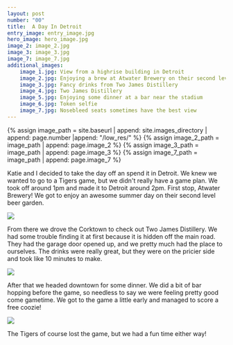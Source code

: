 ```yaml
---
layout: post
number: "00"
title:  A Day In Detroit
entry_image: entry_image.jpg
hero_image: hero_image.jpg
image_2: image_2.jpg
image_3: image_3.jpg
image_7: image_7.jpg
additional_images:
    image_1.jpg: View from a highrise building in Detroit
    image_2.jpg: Enjoying a brew at Atwater Brewery on their second level beer garden
    image_3.jpg: Fancy drinks from Two James Distillery
    image_4.jpg: Two James Distillery
    image_5.jpg: Enjoying some dinner at a bar near the stadium
    image_6.jpg: Token selfie
    image_7.jpg: Nosebleed seats sometimes have the best view
---
```

{% assign image_path = site.baseurl | append: site.images_directory | append: page.number |append: "/low_res/" %}
{% assign image_2_path = image_path | append: page.image_2 %}
{% assign image_3_path = image_path | append: page.image_3 %}
{% assign image_7_path = image_path | append: page.image_7 %}



Katie and I decided to take the day off an spend it in Detroit. We knew we wanted to go to a Tigers game, but we didn't really have a game plan.
We took off around 1pm and made it to Detroit around 2pm. First stop, Atwater Brewery! We got to enjoy an awesome summer day on their second level beer garden.

<div class="image-wrap"><img class="blog-image" src="{{image_2_path}}""></div>

From there we drove the Corktown to check out Two James Distillery. We had some trouble finding it at first because it is hidden off the main road.
They had the garage door opened up, and we pretty much had the place to ourselves. The drinks were really great, but they were on the pricier side
and took like 10 minutes to make.

<div class="image-wrap"><img class="blog-image" src="{{image_3_path}}""></div>

After that we headed downtown for some dinner. We did a bit of bar hopping before the game, so needless to say we were feeling pretty good come gametime.
We got to the game a little early and managed to score a free coozie!

<div class="image-wrap"><img class="blog-image" src="{{image_7_path}}""></div>

The Tigers of course lost the game, but we had a fun time either way!